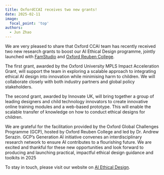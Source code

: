 ```yaml
---
title: OxfordCCAI receives two new grants!
date: 2025-02-11
image:
  focal_point: 'top'
authors:
  - Jun Zhao
---
```



We are very pleased to share that Oxford CCAI team has recently received two new research grants to boost our AI Ethical Design programme, jointly launched with [FamStudio](https://famstudio.co) and [Oxford Reuben College](https://www.generationai.world).


The first grant, awarded by the Oxford University MPLS Impact Acceleration Grant, will support the team in exploring a scalable approach to integrating ethical AI design into innovation while minimising harm to children. We will collaborate closely with both industry partners and global policy stakeholders.

The second grant, awarded by Innovate UK, will bring together a group of leading designers and child technology innovators to create innovative online training modules and a web-based prototype. This will enable the scalable transfer of knowledge on how to conduct ethical designs for children.

We are grateful for the facilitation provided by the Oxford Global Challenges Programme (GCP), hosted by Oxford Reuben College and led by Dr. Andrew Serazin. GCP’s Generation AI initiative convenes an interdisciplinary research network to ensure AI contributes to a flourishing future. We are excited and thankful for these new opportunities and look forward to producing and launching practical, impactful ethical design guidance and toolkits in 2025


To stay in touch, please visit our website on [AI Ethical Design](http://aiethicaldesign.org). 